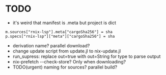 # TODO

- it's weird that manifest is .meta but project is dict
```
m.sources["rnix-lsp"].meta["cargoSha256"] = sha
p.specs["rnix-lsp"]["meta"]["cargoSha256"] = sha
```
- derivation name? parallel download?
- change update script from update.jl to nix-update.jl
- run_supress: replace out=true with out=String for type to parse output
- nix-prefetch --check-store? Only when downloading?
- TODO(urgent) naming for sources? parallel build?
